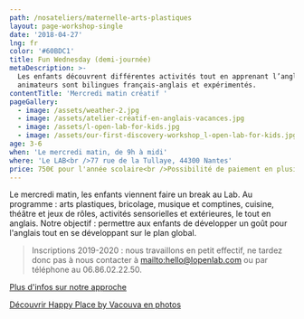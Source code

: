 ```yaml
---
path: /nosateliers/maternelle-arts-plastiques
layout: page-workshop-single
date: '2018-04-27'
lng: fr
color: '#60BDC1'
title: Fun Wednesday (demi-journée)
metaDescription: >-
  Les enfants découvrent différentes activités tout en apprenant l’anglais. Les
  animateurs sont bilingues français-anglais et expérimentés. 
contentTitle: 'Mercredi matin créatif '
pageGallery:
  - image: /assets/weather-2.jpg
  - image: /assets/atelier-créatif-en-anglais-vacances.jpg
  - image: /assets/l-open-lab-for-kids.jpg
  - image: /assets/our-first-discovery-workshop_l-open-lab-for-kids.jpg
age: 3-6
when: 'Le mercredi matin, de 9h à midi'
where: 'Le LAB<br />77 rue de la Tullaye, 44300 Nantes'
price: 750€ pour l'année scolaire<br />Possibilité de paiement en plusieurs fois
---
```

Le mercredi matin, les enfants viennent faire un break au Lab. Au programme : arts plastiques, bricolage, musique et comptines, cuisine, théâtre et jeux de rôles, activités sensorielles et extérieures, le tout en anglais. Notre objectif : permettre aux enfants de développer un goût pour l'anglais tout en se développant sur le plan global. 

> Inscriptions 2019-2020 : nous travaillons en petit effectif, ne tardez donc pas à nous contacter à <mailto:hello@lopenlab.com> ou par téléphone au 06.86.02.22.50.

[Plus d'infos sur notre approche](/pedagogie)

[Découvrir Happy Place by Vacouva en photos](/nosateliers/#vacouva)
